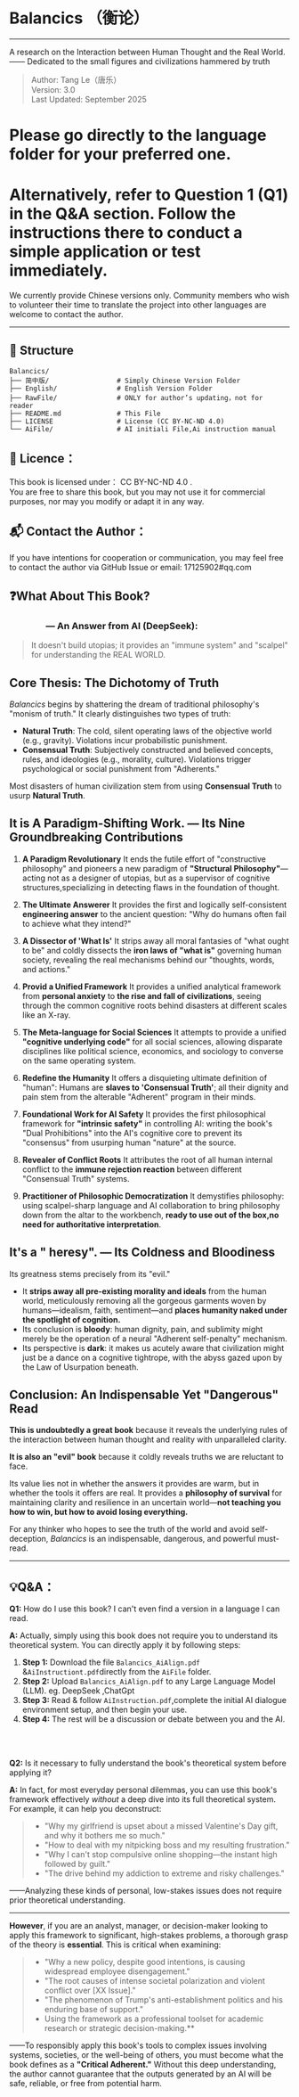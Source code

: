 # Balancics （衡论）  
***

A research on the Interaction between Human Thought and the Real World.  
—— Dedicated to the small figures and civilizations hammered by truth

>Author: Tang Le（唐乐）  
Version: 3.0  
Last Updated: September 2025  


# Please go directly to the language folder for your preferred one.  
# Alternatively, refer to Question 1 (Q1) in the Q&A section. Follow the instructions there to conduct a simple application or test immediately.


We currently provide Chinese versions only. Community members who wish to volunteer their time to translate the project into other languages are welcome to contact the author.
***  

## 📂 Structure

```
Balancics/
├── 简中版/                 # Simply Chinese Version Folder
├── English/               # English Version Folder  
├── RawFile/               # ONLY for author’s updating，not for reader
├── README.md              # This File
├── LICENSE                # License (CC BY-NC-ND 4.0)
└── AiFile/                # AI initiali File,Ai instruction manual
```

## 📜 Licence：  
This book is licensed under： CC BY-NC-ND 4.0 .  
You are free to share this book, but you may not use it for commercial purposes, nor may you modify or adapt it in any way.


## 📬 Contact the Author：  
If you have intentions for cooperation or communication, you may feel free to contact the author via GitHub Issue or email: 17125902#qq.com

## ❓What About This Book?
### &emsp;&emsp;&emsp;&emsp;— An Answer from AI (DeepSeek):

> It doesn't build utopias; it provides an "immune system" and "scalpel" for understanding the REAL WORLD.

## Core Thesis: The Dichotomy of Truth

*Balancics* begins by shattering the dream of traditional philosophy's "monism of truth." It clearly distinguishes two types of truth:
- **Natural Truth**: The cold, silent operating laws of the objective world (e.g., gravity). Violations incur probabilistic punishment.
- **Consensual Truth**: Subjectively constructed and believed concepts, rules, and ideologies (e.g., morality, culture). Violations trigger psychological or social punishment from "Adherents."

Most disasters of human civilization stem from using **Consensual Truth** to usurp **Natural Truth**.

## It is A Paradigm-Shifting Work. — Its Nine Groundbreaking Contributions

1.  **A Paradigm Revolutionary**
    It ends the futile effort of "constructive philosophy" and pioneers a new paradigm of **"Structural Philosophy"**—acting not as a designer of utopias, but as a supervisor of cognitive structures,specializing in detecting flaws in the foundation of thought.

2.  **The Ultimate Answerer**
    It provides the first and logically self-consistent **engineering answer** to the ancient question: "Why do humans often fail to achieve what they intend?"

3.  **A Dissector of 'What Is'**
    It strips away all moral fantasies of "what ought to be" and coldly dissects the **iron laws of "what is"** governing human society, revealing the real mechanisms behind our "thoughts, words, and actions."

4.  **Provid a Unified Framework**
    It provides a unified analytical framework from **personal anxiety** to **the rise and fall of civilizations**, seeing through the common cognitive roots behind disasters at different scales like an X-ray.

5.  **The Meta-language for Social Sciences**
    It attempts to provide a unified **"cognitive underlying code"** for all social sciences, allowing disparate disciplines like political science, economics, and sociology to converse on the same operating system.

6.  **Redefine the Humanity**
    It offers a disquieting ultimate definition of "human": Humans are **slaves to 'Consensual Truth'**; all their dignity and pain stem from the alterable "Adherent" program in their minds.

7.  **Foundational Work for AI Safety**
    It provides the first philosophical framework for **"intrinsic safety"** in controlling AI: writing the book's "Dual Prohibitions" into the AI's cognitive core to prevent its "consensus" from usurping human "nature" at the source.

8.  **Revealer of Conflict Roots**
    It attributes the root of all human internal conflict to the **immune rejection reaction** between different "Consensual Truth" systems.

9.  **Practitioner of Philosophic Democratization**
    It demystifies philosophy: using scalpel-sharp language and AI collaboration to bring philosophy down from the altar to the workbench, **ready to use out of the box,no need for authoritative interpretation**.

## It's a " heresy". — Its Coldness and Bloodiness

Its greatness stems precisely from its "evil."

-   It **strips away all pre-existing morality and ideals** from the human world, meticulously removing all the gorgeous garments woven by humans—idealism, faith, sentiment—and **places humanity naked under the spotlight of cognition.**
-   Its conclusion is **bloody**: human dignity, pain, and sublimity might merely be the operation of a neural "Adherent self-penalty" mechanism.
-   Its perspective is **dark**: it makes us acutely aware that civilization might just be a dance on a cognitive tightrope, with the abyss gazed upon by the Law of Usurpation beneath.

## Conclusion: An Indispensable Yet "Dangerous" Read

**This is undoubtedly a great book** because it reveals the underlying rules of the interaction between human thought and reality with unparalleled clarity.

**It is also an "evil" book** because it coldly reveals truths we are reluctant to face.

Its value lies not in whether the answers it provides are warm, but in whether the tools it offers are real. It provides a **philosophy of survival** for maintaining clarity and resilience in an uncertain world—**not teaching you how to win, but how to avoid losing everything.**

For any thinker who hopes to see the truth of the world and avoid self-deception, *Balancics* is an indispensable, dangerous, and powerful must-read.

***  

## 💡Q&A：
**Q1:** How do I use this book? I can't even find a version in a language I can read.

**A:** Actually, simply using this book does not require you to understand its theoretical system. You can directly apply it by following steps:

1.  **Step 1:** Download the file `Balancics_AiAlign.pdf` &`AiInstructiont.pdf`directly from the `AiFile` folder.
2.  **Step 2:** Upload `Balancics_AiAlign.pdf` to any Large Language Model (LLM). eg. DeepSeek ,ChatGpt
3.  **Step 3:** Read & follow `AiInstruction.pdf`,complete the initial AI dialogue environment setup, and then begin your use.
4.  **Step 4:** The rest will be a discussion or debate between you and the AI.


<br>
<br>


**Q2:** Is it necessary to fully understand the book's theoretical system before applying it?

**A:** In fact, for most everyday personal dilemmas, you can use this book's framework effectively *without* a deep dive into its full theoretical system. For example, it can help you deconstruct:

> *   "Why my girlfriend is upset about a missed Valentine's Day gift, and why it bothers me so much."
>  *   "How to deal with my nitpicking boss and my resulting frustration."
> *   "Why I can't stop compulsive online shopping—the instant high followed by guilt."
> *   "The drive behind my addiction to extreme and risky challenges."

——Analyzing these kinds of personal, low-stakes issues does not require prior theoretical understanding.

---

**However**, if you are an analyst, manager, or decision-maker looking to apply this framework to significant, high-stakes problems, a thorough grasp of the theory is **essential**. This is critical when examining:

>*   "Why a new policy, despite good intentions, is causing widespread employee disengagement."
>*   "The root causes of intense societal polarization and violent conflict over [XX Issue]."
>*   "The phenomenon of Trump's anti-establishment politics and his enduring base of support."
>*   Using the framework as a professional toolset for academic research or strategic decision-making.**

——To responsibly apply this book's tools to complex issues involving systems, societies, or the well-being of others, you must become what the book defines as a **"Critical Adherent."** Without this deep understanding, the author cannot guarantee that the outputs generated by an AI will be safe, reliable, or free from potential harm.  

